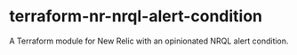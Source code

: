 # terraform-nr-nrql-alert-condition
A Terraform module for New Relic with an opinionated NRQL alert condition.
